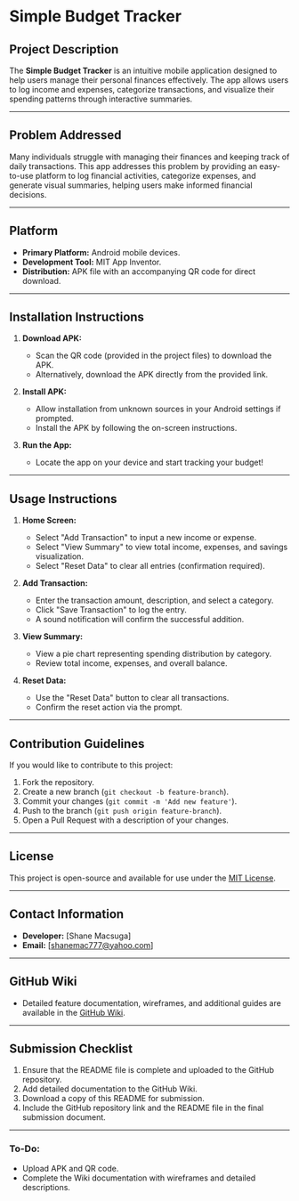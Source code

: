 # **Simple Budget Tracker**

## **Project Description**
The **Simple Budget Tracker** is an intuitive mobile application designed to help users manage their personal finances effectively. The app allows users to log income and expenses, categorize transactions, and visualize their spending patterns through interactive summaries.

---

## **Problem Addressed**
Many individuals struggle with managing their finances and keeping track of daily transactions. This app addresses this problem by providing an easy-to-use platform to log financial activities, categorize expenses, and generate visual summaries, helping users make informed financial decisions.

---

## **Platform**
- **Primary Platform:** Android mobile devices.
- **Development Tool:** MIT App Inventor.
- **Distribution:** APK file with an accompanying QR code for direct download.

---

## **Installation Instructions**
1. **Download APK:**
   - Scan the QR code (provided in the project files) to download the APK.
   - Alternatively, download the APK directly from the provided link.

2. **Install APK:**
   - Allow installation from unknown sources in your Android settings if prompted.
   - Install the APK by following the on-screen instructions.

3. **Run the App:**
   - Locate the app on your device and start tracking your budget!

---

## **Usage Instructions**
1. **Home Screen:**
   - Select "Add Transaction" to input a new income or expense.
   - Select "View Summary" to view total income, expenses, and savings visualization.
   - Select "Reset Data" to clear all entries (confirmation required).

2. **Add Transaction:**
   - Enter the transaction amount, description, and select a category.
   - Click "Save Transaction" to log the entry.
   - A sound notification will confirm the successful addition.

3. **View Summary:**
   - View a pie chart representing spending distribution by category.
   - Review total income, expenses, and overall balance.

4. **Reset Data:**
   - Use the "Reset Data" button to clear all transactions.
   - Confirm the reset action via the prompt.

---

## **Contribution Guidelines**
If you would like to contribute to this project:
1. Fork the repository.
2. Create a new branch (`git checkout -b feature-branch`).
3. Commit your changes (`git commit -m 'Add new feature'`).
4. Push to the branch (`git push origin feature-branch`).
5. Open a Pull Request with a description of your changes.

---

## **License**
This project is open-source and available for use under the [MIT License](LICENSE).

---

## **Contact Information**
- **Developer:** [Shane Macsuga]
- **Email:** [shanemac777@yahoo.com]

---

## **GitHub Wiki**
- Detailed feature documentation, wireframes, and additional guides are available in the [GitHub Wiki](#).

---

## **Submission Checklist**
1. Ensure that the README file is complete and uploaded to the GitHub repository.
2. Add detailed documentation to the GitHub Wiki.
3. Download a copy of this README for submission.
4. Include the GitHub repository link and the README file in the final submission document.

---

### **To-Do:**
- Upload APK and QR code.
- Complete the Wiki documentation with wireframes and detailed descriptions.

